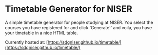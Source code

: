 # Timetable Generator for NISER
A simple timetable generator for people studying at NISER. You select the courses you have registered for and click 'Generate!' and voila, you have your timetable in a nice HTML table.

Currently hosted at: [https://sdgniser.github.io/timetable/](https://sdgniser.github.io/timetable/)
